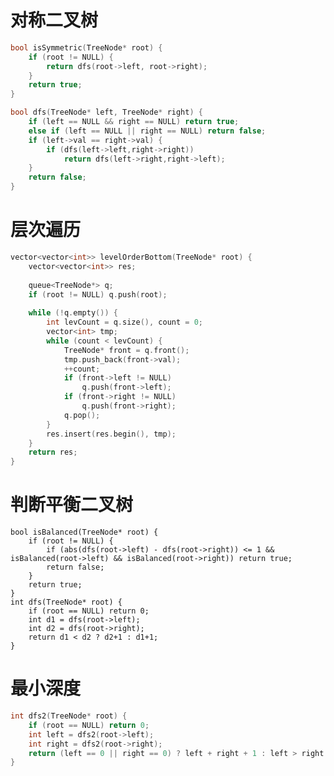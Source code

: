 # 对称二叉树

```cpp
bool isSymmetric(TreeNode* root) {
    if (root != NULL) {
        return dfs(root->left, root->right);
    }
    return true;
}
```
```cpp
bool dfs(TreeNode* left, TreeNode* right) {
    if (left == NULL && right == NULL) return true;
    else if (left == NULL || right == NULL) return false;
    if (left->val == right->val) {
        if (dfs(left->left,right->right))
            return dfs(left->right,right->left);
    }
    return false;
}
```
# 层次遍历

```cpp
vector<vector<int>> levelOrderBottom(TreeNode* root) {
    vector<vector<int>> res;
    
    queue<TreeNode*> q;
    if (root != NULL) q.push(root);
    
    while (!q.empty()) {
        int levCount = q.size(), count = 0;
        vector<int> tmp;
        while (count < levCount) {
            TreeNode* front = q.front();
            tmp.push_back(front->val);
            ++count;
            if (front->left != NULL) 
                q.push(front->left);
            if (front->right != NULL) 
                q.push(front->right);
            q.pop();
        }
        res.insert(res.begin(), tmp);
    }
    return res;
}
```
# 判断平衡二叉树

    bool isBalanced(TreeNode* root) {
        if (root != NULL) {
            if (abs(dfs(root->left) - dfs(root->right)) <= 1 && isBalanced(root->left) && isBalanced(root->right)) return true;
            return false;
        }
        return true;
    }
    int dfs(TreeNode* root) {
        if (root == NULL) return 0;
        int d1 = dfs(root->left);
        int d2 = dfs(root->right);
        return d1 < d2 ? d2+1 : d1+1;
    }
# 最小深度

```cpp
int dfs2(TreeNode* root) {
    if (root == NULL) return 0;
    int left = dfs2(root->left);
    int right = dfs2(root->right);
    return (left == 0 || right == 0) ? left + right + 1 : left > right ? right + 1 : left + 1;  
}
```
